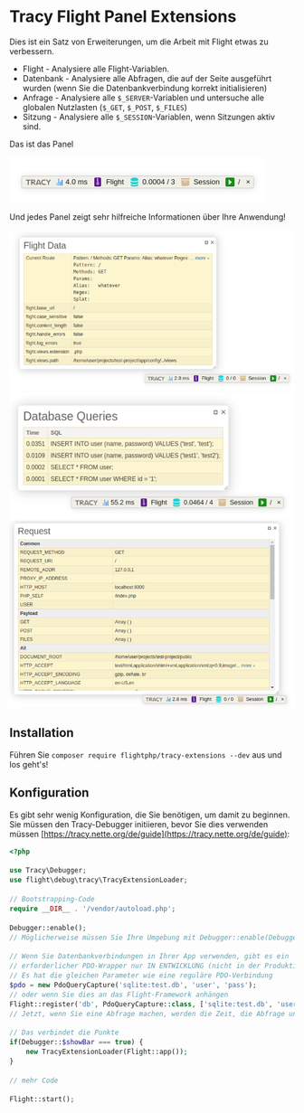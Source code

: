 Tracy Flight Panel Extensions
=====

Dies ist ein Satz von Erweiterungen, um die Arbeit mit Flight etwas zu verbessern.

- Flight - Analysiere alle Flight-Variablen.
- Datenbank - Analysiere alle Abfragen, die auf der Seite ausgeführt wurden (wenn Sie die Datenbankverbindung korrekt initialisieren)
- Anfrage - Analysiere alle `$_SERVER`-Variablen und untersuche alle globalen Nutzlasten (`$_GET`, `$_POST`, `$_FILES`)
- Sitzung - Analysiere alle `$_SESSION`-Variablen, wenn Sitzungen aktiv sind.

Das ist das Panel

![Flight Bar](https://raw.githubusercontent.com/flightphp/tracy-extensions/master/flight-tracy-bar.png)

Und jedes Panel zeigt sehr hilfreiche Informationen über Ihre Anwendung!

![Flight Daten](https://raw.githubusercontent.com/flightphp/tracy-extensions/master/flight-var-data.png)
![Flight Datenbank](https://raw.githubusercontent.com/flightphp/tracy-extensions/master/flight-db.png)
![Flight Anfrage](https://raw.githubusercontent.com/flightphp/tracy-extensions/master/flight-request.png)

Installation
-------
Führen Sie `composer require flightphp/tracy-extensions --dev` aus und los geht's!

Konfiguration
-------
Es gibt sehr wenig Konfiguration, die Sie benötigen, um damit zu beginnen. Sie müssen den Tracy-Debugger initiieren, bevor Sie dies verwenden müssen [https://tracy.nette.org/de/guide](https://tracy.nette.org/de/guide):

```php
<?php

use Tracy\Debugger;
use flight\debug\tracy\TracyExtensionLoader;

// Bootstrapping-Code
require __DIR__ . '/vendor/autoload.php';

Debugger::enable();
// Möglicherweise müssen Sie Ihre Umgebung mit Debugger::enable(Debugger::DEVELOPMENT) angeben

// Wenn Sie Datenbankverbindungen in Ihrer App verwenden, gibt es ein
// erforderlicher PDO-Wrapper nur IN ENTWICKLUNG (nicht in der Produktion bitte!)
// Es hat die gleichen Parameter wie eine reguläre PDO-Verbindung
$pdo = new PdoQueryCapture('sqlite:test.db', 'user', 'pass');
// oder wenn Sie dies an das Flight-Framework anhängen
Flight::register('db', PdoQueryCapture::class, ['sqlite:test.db', 'user', 'pass']);
// Jetzt, wenn Sie eine Abfrage machen, werden die Zeit, die Abfrage und die Parameter erfasst

// Das verbindet die Punkte
if(Debugger::$showBar === true) {
	new TracyExtensionLoader(Flight::app());
}

// mehr Code

Flight::start();
```